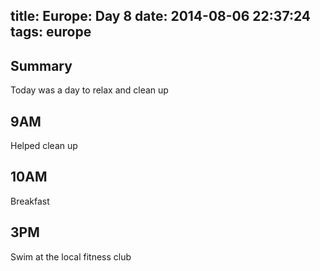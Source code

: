 title: Europe: Day 8
date: 2014-08-06 22:37:24
tags: europe
---

Summary
---
Today was a day to relax and clean up


9AM
---
Helped clean up


10AM
---
Breakfast


3PM
---
Swim at the local fitness club
